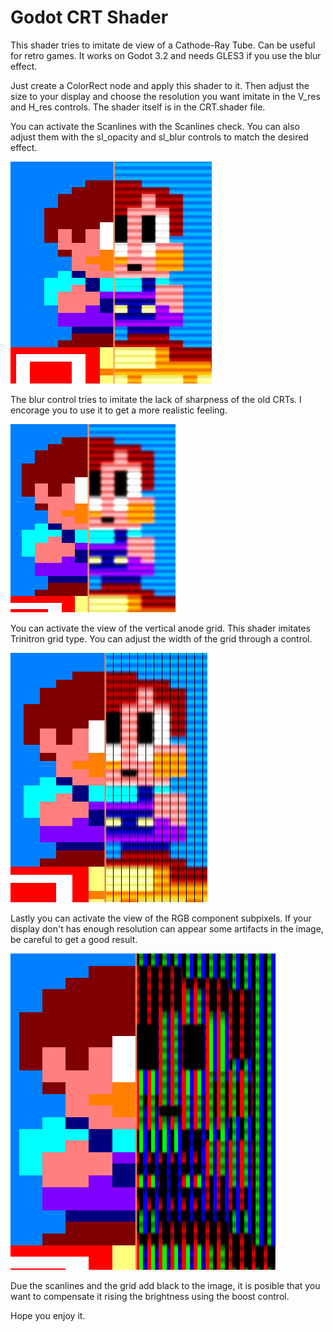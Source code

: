 # Godot CRT Shader
 
This shader tries to imitate de view of a Cathode-Ray Tube. Can be useful for retro games.
It works on Godot 3.2 and needs GLES3 if you use the blur effect.

Just create a ColorRect node and apply this shader to it. Then adjust the size to your display and choose the resolution you want imitate in the V_res and H_res controls. The shader itself is in the CRT.shader file.

You can activate the Scanlines with the Scanlines check. You can also adjust them with the sl_opacity and sl_blur controls to match the desired effect.
 
![image](https://github.com/oscar-1/CRT-Shader/blob/master/Images/ScanLines.PNG?raw=true)

The blur control tries to imitate the lack of sharpness of the old CRTs. I encorage you to use it to get a more realistic feeling. 

![image](https://github.com/oscar-1/CRT-Shader/blob/master/Images/Blur.PNG?raw=true)

You can activate the view of the vertical anode grid. This shader imitates Trinitron grid type. You can adjust the width of the grid through a control.

![image](https://github.com/oscar-1/CRT-Shader/blob/master/Images/Grid.PNG?raw=true)

Lastly you can activate the view of the RGB component subpixels. If your display don't has enough resolution can appear some artifacts in the image, be careful to get a good result.

![image](https://github.com/oscar-1/CRT-Shader/blob/master/Images/RGB.PNG?raw=true)

Due the scanlines and the grid add black to the image, it is posible that you want to compensate it rising the brightness using the boost control.

Hope you enjoy it.
